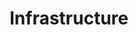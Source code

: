 ---
title: Infrastructure
banner: static/img/home.jpg
authors: 
    - name: Thierry HUET
      affiliations: 
        - APERTO-NOTA
      email: thierry.huet@aperto-nota.fr
subject: Page d'accueil
exports: 
  - format: pdf
    language: fr
    template: lapreprint
    date: 2024-10/01
---